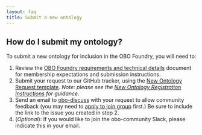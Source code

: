 ```yaml
---
layout: faq
title: Submit a new ontology
---
```


## How do I submit my ontology?

To submit a new ontology for inclusion in the OBO Foundry, you will need to:

1. Review the [OBO Foundry requirements and technical details](https://obofoundry.org/docs/Policy_for_OBO_namespace_and_associated_PURL_requests.html) document for membership expectations and submission instructions.
2. Submit your request to our GitHub tracker, using the [New Ontology Request template](https://github.com/OBOFoundry/OBOFoundry.github.io/issues/new?assignees=&labels=new+ontology&template=new-ontology-request.md&title=). _Note: please see the [New Ontology Registration Instructions](http://obofoundry.org/docs/NewOntologyRegistrationInstructions.html) for guidance._
3. Send an email to [obo-discuss](mailto:obo-discuss@googlegroups.com) with your request to allow community feedback (you may need to [apply to join group](https://groups.google.com/forum/#!forum/obo-discuss) first.) Be sure to include the link to the issue you created in step 2.
4. (_Optional_): If you would like to join the obo-community Slack, please indicate this in your email.
